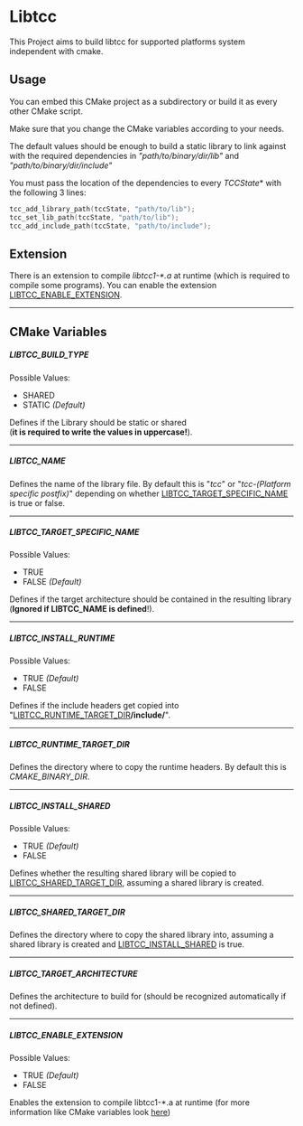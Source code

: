 # Libtcc
This Project aims to build libtcc for supported platforms system independent with cmake.

## Usage
You can embed this CMake project as a subdirectory or build it as every other CMake script.

Make sure that you change the CMake variables according to your needs.

The default values should be enough to build a static library to link against with the required
dependencies in *"path/to/binary/dir/lib"* and *"path/to/binary/dir/include"*

You must pass the location of the dependencies to every *TCCState** with the following 3 lines:
````c
tcc_add_library_path(tccState, "path/to/lib");
tcc_set_lib_path(tccState, "path/to/lib");
tcc_add_include_path(tccState, "path/to/include");
````

## Extension
There is an extension to compile *libtcc1-\*.a* at runtime (which is required to compile some programs).
You can enable the extension [LIBTCC_ENABLE_EXTENSION](#LIBTCC_ENABLE_EXTENSION).

---
## CMake Variables
##### LIBTCC_BUILD_TYPE <a name="LIBTCC_BUILD_TYPE"></a>
Possible Values:
- SHARED
- STATIC *(Default)*

Defines if the Library should be static or shared  
(**it is required to write the values in uppercase!**).

---
##### LIBTCC_NAME <a name="TCC_LIB_NAME"></a>
Defines the name of the library file.
By default this is "*tcc*" or "*tcc-(Platform specific postfix)*"
depending on whether [LIBTCC_TARGET_SPECIFIC_NAME](#LIBTCC_TARGET_SPECIFIC_NAME) is true or false.

---
##### LIBTCC_TARGET_SPECIFIC_NAME <a name="LIBTCC_TARGET_SPECIFIC_NAME"></a>
Possible Values:
- TRUE
- FALSE *(Default)*

Defines if the target architecture should be contained in the resulting library (**Ignored if LIBTCC_NAME is defined**!).

---
##### LIBTCC_INSTALL_RUNTIME <a name="LIBTCC_INSTALL_RUNTIME"></a>
Possible Values:
- TRUE *(Default)*
- FALSE

Defines if the include headers get copied into
"[LIBTCC_RUNTIME_TARGET_DIR](#LIBTCC_RUNTIME_TARGET_DIR)**/include/**".

---
##### LIBTCC_RUNTIME_TARGET_DIR <a name="LIBTCC_RUNTIME_TARGET_DIR"></a>
Defines the directory where to copy the runtime headers.
By default this is *CMAKE_BINARY_DIR*.

---
##### LIBTCC_INSTALL_SHARED <a name="LIBTCC_INSTALL_SHARED_TO_BINARY"></a>
Possible Values:
- TRUE *(Default)*
- FALSE

Defines whether the resulting shared library will be copied to [LIBTCC_SHARED_TARGET_DIR](#LIBTCC_SHARED_TARGET_DIR),
assuming a shared library is created.

---
##### LIBTCC_SHARED_TARGET_DIR <a name="LIBTCC_SHARED_TARGET_DIR"></a>
Defines the directory where to copy the shared library into, assuming a shared library is created and [LIBTCC_INSTALL_SHARED](#LIBTCC_INSTALL_SHARED) is true.

---
##### LIBTCC_TARGET_ARCHITECTURE <a name="LIBTCC_TARGET_ARCHITECTURE"></a>
Defines the architecture to build for (should be recognized automatically if not defined).

---
##### LIBTCC_ENABLE_EXTENSION <a name="LIBTCC_ENABLE_EXTENSION"></a>
Possible Values:
- TRUE *(Default)*
- FALSE

Enables the extension to compile libtcc1-*.a at runtime
(for more information like CMake variables look [here](extension/README.md))
